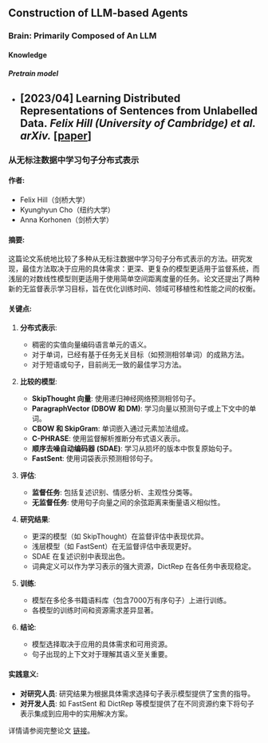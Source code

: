 


## Construction of LLM-based Agents


### Brain: Primarily Composed of An LLM

#### Knowledge

##### Pretrain model

- [2023/04] **Learning Distributed Representations of Sentences from Unlabelled Data.** _Felix Hill (University of Cambridge) et al. arXiv._ [[paper](https://arxiv.org/abs/1602.03483)]
	- 




### 从无标注数据中学习句子分布式表示

#### 作者:
- Felix Hill（剑桥大学）
- Kyunghyun Cho（纽约大学）
- Anna Korhonen（剑桥大学）

#### 摘要:
这篇论文系统地比较了多种从无标注数据中学习句子分布式表示的方法。研究发现，最佳方法取决于应用的具体需求：更深、更复杂的模型更适用于监督系统，而浅层的对数线性模型则更适用于使用简单空间距离度量的任务。论文还提出了两种新的无监督表示学习目标，旨在优化训练时间、领域可移植性和性能之间的权衡。

#### 关键点:
1. **分布式表示**:
   - 稠密的实值向量编码语言单元的语义。
   - 对于单词，已经有基于任务无关目标（如预测相邻单词）的成熟方法。
   - 对于短语或句子，目前尚无一致的最佳学习方法。

2. **比较的模型**:
   - **SkipThought 向量**: 使用递归神经网络预测相邻句子。
   - **ParagraphVector (DBOW 和 DM)**: 学习向量以预测句子或上下文中的单词。
   - **CBOW 和 SkipGram**: 单词嵌入通过元素加法组成。
   - **C-PHRASE**: 使用监督解析推断分布式语义表示。
   - **顺序去噪自动编码器 (SDAE)**: 学习从损坏的版本中恢复原始句子。
   - **FastSent**: 使用词袋表示预测相邻句子。

3. **评估**:
   - **监督任务**: 包括复述识别、情感分析、主观性分类等。
   - **无监督任务**: 使用句子向量之间的余弦距离来衡量语义相似性。

4. **研究结果**:
   - 更深的模型（如 SkipThought）在监督评估中表现优异。
   - 浅层模型（如 FastSent）在无监督评估中表现更好。
   - SDAE 在复述识别中表现出色。
   - 词典定义可以作为学习表示的强大资源，DictRep 在各任务中表现稳定。

5. **训练**:
   - 模型在多伦多书籍语料库（包含7000万有序句子）上进行训练。
   - 各模型的训练时间和资源需求差异显著。

6. **结论**:
   - 模型选择取决于应用的具体需求和可用资源。
   - 句子出现的上下文对于理解其语义至关重要。

#### 实践意义:
- **对研究人员**: 研究结果为根据具体需求选择句子表示模型提供了宝贵的指导。
- **对开发人员**: 如 FastSent 和 DictRep 等模型提供了在不同资源约束下将句子表示集成到应用中的实用解决方案。

详情请参阅完整论文 [链接](https://arxiv.org/abs/1602.03483)。